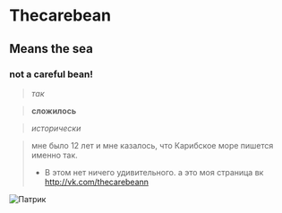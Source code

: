 # Thecarebean
## Means the sea
### not a careful bean!
> _так_ 

> **сложилось**

> *исторически*

> мне было 12 лет и мне казалось, что Карибское море пишется именно так.
> + В этом нет ничего удивительного. 
 а это моя страница вк <http://vk.com/thecarebeann>

![](https://i.ytimg.com/vi/6q4mLmjDyv4/maxresdefault.jpg "Патрик") 
